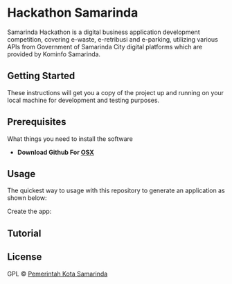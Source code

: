 # Hackathon Samarinda

Samarinda Hackathon is a digital business application development competition, covering e-waste, e-retribusi and e-parking, utilizing various APIs from Government of Samarinda City digital platforms which are provided by Kominfo Samarinda.

## Getting Started
These instructions will get you a copy of the project up and running on your local machine for development and testing purposes.
## Prerequisites
What things you need to install the software
* **Download Github For [OSX](http://git-scm.com/download/mac)**

## Usage
The quickest way to usage with this repository to generate an application as shown below:

Create the app:

## Tutorial

## License

GPL © [Pemerintah Kota Samarinda](https://samarindakota.go.id)
